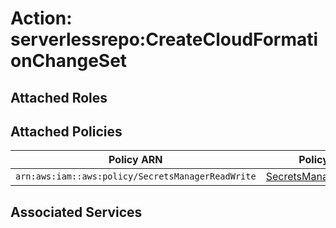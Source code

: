 # Action: serverlessrepo:CreateCloudFormationChangeSet

## Attached Roles

## Attached Policies

| Policy ARN | Policy Name |
|------------|-------------|
| `arn:aws:iam::aws:policy/SecretsManagerReadWrite` | [SecretsManagerReadWrite](../policies.md#secretsmanagerreadwrite) |

## Associated Services

